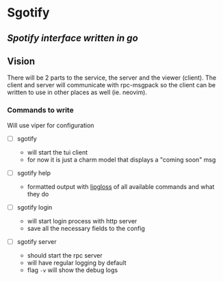 # Sgotify
*Spotify interface written in go*
---

## Vision

There will be 2 parts to the service, the server and the viewer (client). The
client and server will communicate with rpc-msgpack so the client can be written
to use in other places as well (ie. neovim).

### Commands to write

Will use viper for configuration

- [ ] sgotify 
    - will start the tui client
    - for now it is just a charm model that displays a "coming soon" msg

- [ ] sgotify help
    - formatted output with [lipgloss](https://github.com/charmbracelet/lipgloss) of all available commands and what they do

- [ ] sgotify login
    - will start login process with http server
    - save all the necessary fields to the config

- [ ] sgotify server
    - should start the rpc server
    - will have regular logging by default 
    - flag `-v` will show the debug logs
